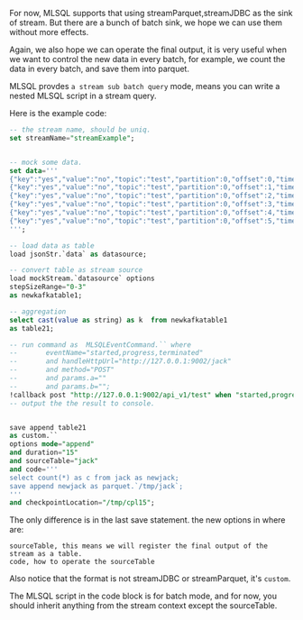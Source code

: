 For now, MLSQL supports that using streamParquet,streamJDBC as the sink of stream. But there are a bunch of batch sink, we hope we can use them without more effects.

Again, we also hope we can operate the final output, it is very useful when we want to control the new data in every batch, for example, we count the data in every batch, and save them into parquet.

MLSQL provdes `a stream sub batch query` mode, means you can write a nested  MLSQL script in a stream query.

Here is the example code:

```sql
-- the stream name, should be uniq.
set streamName="streamExample";


-- mock some data.
set data='''
{"key":"yes","value":"no","topic":"test","partition":0,"offset":0,"timestamp":"2008-01-24 18:01:01.001","timestampType":0}
{"key":"yes","value":"no","topic":"test","partition":0,"offset":1,"timestamp":"2008-01-24 18:01:01.002","timestampType":0}
{"key":"yes","value":"no","topic":"test","partition":0,"offset":2,"timestamp":"2008-01-24 18:01:01.003","timestampType":0}
{"key":"yes","value":"no","topic":"test","partition":0,"offset":3,"timestamp":"2008-01-24 18:01:01.003","timestampType":0}
{"key":"yes","value":"no","topic":"test","partition":0,"offset":4,"timestamp":"2008-01-24 18:01:01.003","timestampType":0}
{"key":"yes","value":"no","topic":"test","partition":0,"offset":5,"timestamp":"2008-01-24 18:01:01.003","timestampType":0}
''';

-- load data as table
load jsonStr.`data` as datasource;

-- convert table as stream source
load mockStream.`datasource` options 
stepSizeRange="0-3"
as newkafkatable1;

-- aggregation 
select cast(value as string) as k  from newkafkatable1
as table21;

-- run command as  MLSQLEventCommand.`` where
--       eventName="started,progress,terminated"
--       and handleHttpUrl="http://127.0.0.1:9002/jack"
--       and method="POST"
--       and params.a=""
--       and params.b="";
!callback post "http://127.0.0.1:9002/api_v1/test" when "started,progress,terminated";
-- output the the result to console.


save append table21  
as custom.`` 
options mode="append"
and duration="15"
and sourceTable="jack"
and code='''
select count(*) as c from jack as newjack;
save append newjack as parquet.`/tmp/jack`; 
'''
and checkpointLocation="/tmp/cpl15";

```

The only difference is in the last save statement. the new options in where are:

```
sourceTable, this means we will register the final output of the stream as a table.
code, how to operate the sourceTable
```
Also notice that the format is not streamJDBC or streamParquet, it's `custom`. 

The MLSQL script in the code block is for batch mode, and for now, you should inherit anything from the stream context except the sourceTable.


